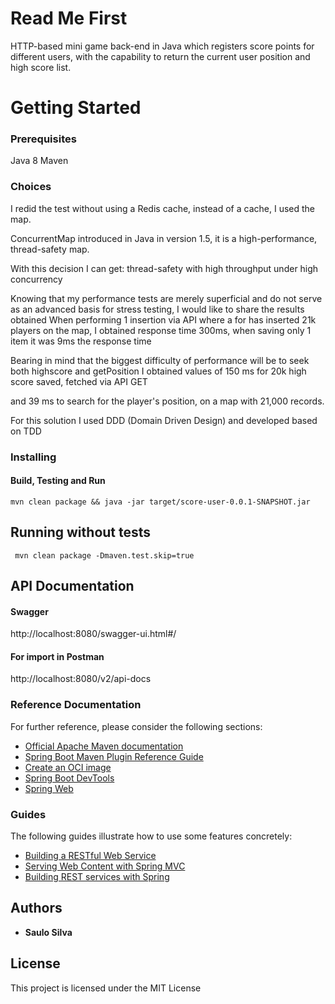 # Read Me First

 HTTP-based mini game back-end in Java which registers score points for different users, 
 with the capability to return the current user position and high score list. 

# Getting Started

### Prerequisites

Java 8 
Maven 

### Choices

I redid the test without using a Redis cache, instead of a cache, I used the map.

ConcurrentMap introduced in Java in version 1.5, it is a high-performance, thread-safety map.

With this decision I can get: thread-safety with high throughput under high concurrency

Knowing that my performance tests are merely superficial and do not serve as an advanced basis for stress testing,
I would like to share the results obtained
When performing 1 insertion via API where a for has inserted 21k players on the map, I obtained response time
300ms, when saving only 1 item it was 9ms the response time

Bearing in mind that the biggest difficulty of performance will be to seek both highscore and getPosition
I obtained values of 150 ms for 20k high score saved, fetched via API GET

and 39 ms to search for the player's position, on a map with 21,000 records.

For this solution I used DDD (Domain Driven Design) 
and developed based on TDD

### Installing

#### Build, Testing and Run

```
mvn clean package && java -jar target/score-user-0.0.1-SNAPSHOT.jar
```

## Running without tests

```
 mvn clean package -Dmaven.test.skip=true
```

## API Documentation 

#### Swagger
http://localhost:8080/swagger-ui.html#/
#### For import in Postman
http://localhost:8080/v2/api-docs

### Reference Documentation
For further reference, please consider the following sections:

* [Official Apache Maven documentation](https://maven.apache.org/guides/index.html)
* [Spring Boot Maven Plugin Reference Guide](https://docs.spring.io/spring-boot/docs/2.3.0.RELEASE/maven-plugin/reference/html/)
* [Create an OCI image](https://docs.spring.io/spring-boot/docs/2.3.0.RELEASE/maven-plugin/reference/html/#build-image)
* [Spring Boot DevTools](https://docs.spring.io/spring-boot/docs/2.3.0.RELEASE/reference/htmlsingle/#using-boot-devtools)
* [Spring Web](https://docs.spring.io/spring-boot/docs/2.3.0.RELEASE/reference/htmlsingle/#boot-features-developing-web-applications)

### Guides
The following guides illustrate how to use some features concretely:

* [Building a RESTful Web Service](https://spring.io/guides/gs/rest-service/)
* [Serving Web Content with Spring MVC](https://spring.io/guides/gs/serving-web-content/)
* [Building REST services with Spring](https://spring.io/guides/tutorials/bookmarks/)

## Authors

* **Saulo Silva** 


## License

This project is licensed under the MIT License 